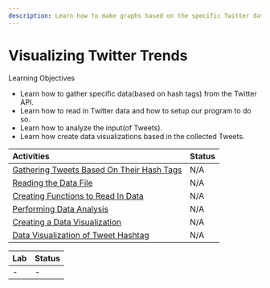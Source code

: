 ```yaml
---
description: Learn how to make graphs based on the specific Twitter data you collect!
---
```


# Visualizing Twitter Trends

Learning Objectives

* Learn how to gather specific data\(based on hash tags\) from the Twitter API.
* Learn how to read in Twitter data and how to setup our program to do so.
* Learn how to analyze the input\(of Tweets\).
* Learn how create data visualizations based in the collected Tweets.



| Activities | Status |
| :--- | :--- |
| [Gathering Tweets Based On Their Hash Tags](https://github.com/bitprj/curriculum/tree/master/Module_Twitter_API/activities/Act8_Visualizing%20Twitter%20Trends) | N/A |
| [Reading the Data File](https://github.com/bitprj/curriculum/tree/master/Module_Twitter_API/activities/Act8_Visualizing%20Twitter%20Trends) | N/A |
| [Creating Functions to Read In Data](https://github.com/bitprj/curriculum/tree/master/Module_Twitter_API/activities/Act8_Visualizing%20Twitter%20Trends) | N/A |
| [Performing Data Analysis](https://github.com/bitprj/curriculum/tree/master/Module_Twitter_API/activities/Act8_Visualizing%20Twitter%20Trends) | N/A |
| [Creating a Data Visualization](https://github.com/bitprj/curriculum/tree/master/Module_Twitter_API/activities/Act8_Visualizing%20Twitter%20Trends) | N/A |
| [Data Visualization of Tweet Hashtag](https://github.com/bitprj/curriculum/tree/master/Module_Twitter_API/activities/Act8_Visualizing%20Twitter%20Trends) | N/A |

| Lab | Status |
| :--- | :--- |
| - | - |


